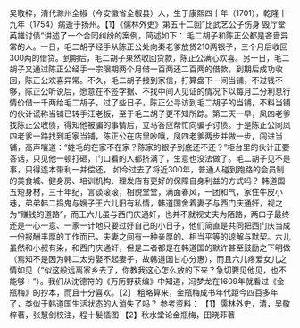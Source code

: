 吴敬梓，清代滁州全椒（今安徽省全椒县）人，生于康熙四十年（1701），乾隆十九年（1754）病逝于扬州。【1】《儒林外史》第五十二回”比武艺公子伤身 毁厅堂英雄讨债“讲述了一个合同纠纷的案例，简述如下：
毛二胡子和陈正公都是吝啬异常的人。一日，毛二胡子经手从陈正公处向秦老爹放贷210两银子，三个月后收回300两的借贷。到期后，毛二胡子果然收回贷款，陈正公满心欢喜。另一日，毛二胡子又通过陈正公经手一宗限期两个月借一百两还二百两的借款，到期后成功收回，陈正公欢喜异常。不久，毛二胡子接到家信，打算盘下一间当铺，不过钱不够，陈正公听说后，愿意在不签字据、不找中间人见证的情况下以每月二分利息行情价借一千两给毛二胡子。过了些日子，陈正公寻访到毛二胡子的当铺，不料当铺的伙计谎称当铺已转手汪老板，至于毛二胡子更不知所踪。第二天一早，凤四老爹找陈正公收债，得知他被骗的事情后，立马答应帮忙向骗子讨债。于是陈正公同凤四老爹一路找到毛家当铺，陈正公在店里吵嚷，凤四老爹两步并做一步，闯进当铺，高声嚷道：“姓毛的在家不在家？陈家的银子到底还不还？”柜台里的伙计正要答话，只见他一顿打砸，门口看的人都挤满了，生意也没法做了。毛二胡子见不是事，只得连本带利一并偿还。
如今过去了将近300年，普通人碰到跑路的会员制的美食城、健身房、培训机构、理发店有更好的保障自身利益的方式吗？
韩道国五短身材，三十年纪，言谈滚滚，相貌堂堂，满面春风，一团和气，家住牛皮小巷，弟弟韩二捣鬼与嫂子王六儿旧有私情，韩道国舍着妻子与西门庆通奸，视之为“赚钱的道路”，而王六儿虽与西门庆通奸，也并不就视丈夫为陌路，两口子最终还是一心一意、一家一计地只要过好自己的小日子，他们简直是共同把西门庆当成一份报酬丰厚的工作而已，夫妻之间有一种亲厚的、相当平等的谅解与默契。六儿虽然和小叔有染，和西门庆通奸，但是二者都是在韩道国的默许甚至鼓励之下明做（焉知不是因为韩二太穷娶不起妻子，故韩道国甘心分惠），而且六儿疼爱女儿之情如见（“似这般远离家乡去了，你教我这心怎么放的下来？急切要见他见，也不能够！”）。我们从沈德符的《万历野获编》中知道，冯梦龙在1609年就看过《金瓶梅》的抄本，而且十分喜欢。【2】
粗略算来，金瓶梅成书年代距今四百多年了，类似于韩道国生活状态的人消失了吗？
参考资料：
【1】儒林外史，清，吴敬梓著，张慧剑校注，程十髮插图
【2】秋水堂论金瓶梅，田晓菲著